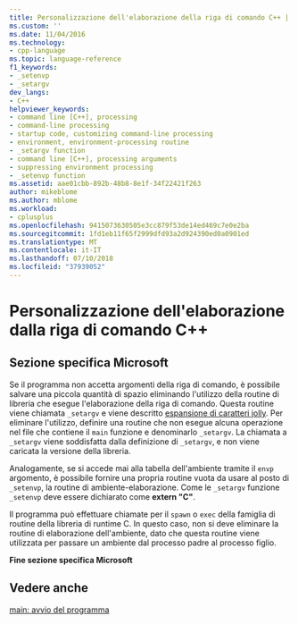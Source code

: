 ```yaml
---
title: Personalizzazione dell'elaborazione della riga di comando C++ | Microsoft Docs
ms.custom: ''
ms.date: 11/04/2016
ms.technology:
- cpp-language
ms.topic: language-reference
f1_keywords:
- _setenvp
- _setargv
dev_langs:
- C++
helpviewer_keywords:
- command line [C++], processing
- command-line processing
- startup code, customizing command-line processing
- environment, environment-processing routine
- _setargv function
- command line [C++], processing arguments
- suppressing environment processing
- _setenvp function
ms.assetid: aae01cbb-892b-48b8-8e1f-34f22421f263
author: mikeblome
ms.author: mblome
ms.workload:
- cplusplus
ms.openlocfilehash: 9415073630505e3cc879f53de14ed469c7e0e2ba
ms.sourcegitcommit: 1fd1eb11f65f2999dfd93a2d924390ed0a0901ed
ms.translationtype: MT
ms.contentlocale: it-IT
ms.lasthandoff: 07/10/2018
ms.locfileid: "37939052"
---
```

# <a name="customizing-c-command-line-processing"></a>Personalizzazione dell'elaborazione dalla riga di comando C++
## <a name="microsoft-specific"></a>Sezione specifica Microsoft  
 Se il programma non accetta argomenti della riga di comando, è possibile salvare una piccola quantità di spazio eliminando l'utilizzo della routine di libreria che esegue l'elaborazione della riga di comando. Questa routine viene chiamata `_setargv` e viene descritto [espansione di caratteri jolly](../cpp/wildcard-expansion.md). Per eliminare l'utilizzo, definire una routine che non esegue alcuna operazione nel file che contiene il `main` funzione e denominarlo `_setargv`. La chiamata a `_setargv` viene soddisfatta dalla definizione di `_setargv`, e non viene caricata la versione della libreria.  
  
 Analogamente, se si accede mai alla tabella dell'ambiente tramite il `envp` argomento, è possibile fornire una propria routine vuota da usare al posto di `_setenvp`, la routine di ambiente-elaborazione. Come le `_setargv` funzione `_setenvp` deve essere dichiarato come **extern "C"**.  
  
 Il programma può effettuare chiamate per il `spawn` o `exec` della famiglia di routine della libreria di runtime C. In questo caso, non si deve eliminare la routine di elaborazione dell'ambiente, dato che questa routine viene utilizzata per passare un ambiente dal processo padre al processo figlio.  
  
**Fine sezione specifica Microsoft**  
  
## <a name="see-also"></a>Vedere anche  
 [main: avvio del programma](../cpp/main-program-startup.md)